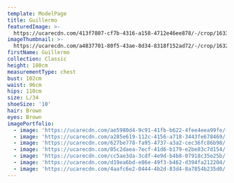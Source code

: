 ```yaml
---
template: ModelPage
title: Guillermo
featuredImage: >-
  https://ucarecdn.com/413f7807-cf7b-4316-a158-4712e46ee878/-/crop/1633x1108/0,299/-/preview/
imageThumbnail: >-
  https://ucarecdn.com/a4837701-80f5-43ae-8d34-8318f152ad72/-/crop/1632x1928/0,137/-/preview/
firstName: Guillermo
collection: Classic
height: 180cm
measurementType: chest
bust: 102cm
waist: 96cm
hips: 110cm
size: L/34
shoeSize: '10'
hair: Brown
eyes: Brown
imagePortfolio:
  - image: 'https://ucarecdn.com/ae5980d4-9c91-41fb-b622-4fee4eea99fe/-/preview/'
  - image: 'https://ucarecdn.com/a285e619-112c-4156-a718-3443fe678469/'
  - image: 'https://ucarecdn.com/627be778-fa95-4737-a3a2-cec36fc86b98/'
  - image: 'https://ucarecdn.com/05c2daea-7ecf-41d6-b179-e2be83c7d154/'
  - image: 'https://ucarecdn.com/cc5ae3da-3cdf-4e9d-b4b8-07918c35e25b/'
  - image: 'https://ucarecdn.com/d19ea6bd-e86e-49f3-b462-d394fa212204/'
  - image: 'https://ucarecdn.com/4aafc6e2-0444-4b2d-83d4-8a7854b235d0/'
---
```



